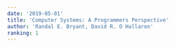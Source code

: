 ```yaml
---
date: '2019-05-01'
title: 'Computer Systems: A Programmers Perspective'
author: 'Randal E. Bryant, David R. O Hallaron'
ranking: 1
---
```

